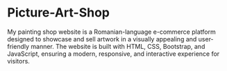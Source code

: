 # Picture-Art-Shop
My painting shop website is a Romanian-language e-commerce platform designed to showcase and sell artwork in a visually appealing and user-friendly manner. The website is built with HTML, CSS, Bootstrap, and JavaScript, ensuring a modern, responsive, and interactive experience for visitors.
